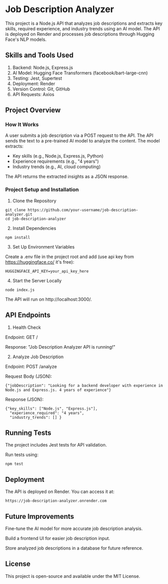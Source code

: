 # Job Description Analyzer

This project is a Node.js API that analyzes job descriptions and extracts key skills, required experience, and industry trends using an AI model. 
The API is deployed on Render and processes job descriptions through Hugging Face's NLP models.

## Skills and Tools Used

1. Backend: Node.js, Express.js
2. AI Model: Hugging Face Transformers (facebook/bart-large-cnn)
3. Testing: Jest, Supertest
4. Deployment: Render
5. Version Control: Git, GitHub
6. API Requests: Axios

## Project Overview

### How It Works

A user submits a job description via a POST request to the API.
The API sends the text to a pre-trained AI model to analyze the content.
The model extracts:

- Key skills (e.g., Node.js, Express.js, Python)
- Experience requirements (e.g., "4 years")
- Industry trends (e.g., AI, cloud computing)

The API returns the extracted insights as a JSON response.

### Project Setup and Installation
1. Clone the Repository
```  
git clone https://github.com/your-username/job-description-analyzer.git
cd job-description-analyzer
```
2. Install Dependencies
```    
npm install
``` 
3. Set Up Environment Variables

Create a .env file in the project root and add (use api key from https://huggingface.co/ it's free):
``` 
HUGGINGFACE_API_KEY=your_api_key_here 
``` 
4. Start the Server Locally
```
node index.js
```
The API will run on http://localhost:3000/.


## API Endpoints

1. Health Check

Endpoint: GET /

Response: "Job Description Analyzer API is running!"

2. Analyze Job Description
   
Endpoint: POST /analyze

Request Body (JSON):
```
{"jobDescription": "Looking for a backend developer with experience in Node.js and Express.js. 4 years of experience"}
```
Response (JSON):
```
{"key_skills": ["Node.js", "Express.js"],
  "experience_required": "4 years",
  "industry_trends": [] }
```

## Running Tests

The project includes Jest tests for API validation. 

Run tests using: 
```
npm test
```


## Deployment

The API is deployed on Render. You can access it at:
```
https://job-description-analyzer.onrender.com
```

## Future Improvements

Fine-tune the AI model for more accurate job description analysis.

Build a frontend UI for easier job description input.

Store analyzed job descriptions in a database for future reference.



## License

This project is open-source and available under the MIT License.
